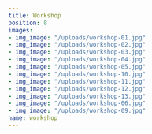 ```yaml
---
title: Workshop
position: 8
images:
- img_image: "/uploads/workshop-01.jpg"
- img_image: "/uploads/workshop-02.jpg"
- img_image: "/uploads/workshop-03.jpg"
- img_image: "/uploads/workshop-04.jpg"
- img_image: "/uploads/workshop-05.jpg"
- img_image: "/uploads/workshop-10.jpg"
- img_image: "/uploads/workshop-11.jpg"
- img_image: "/uploads/workshop-12.jpg"
- img_image: "/uploads/workshop-13.jpg"
- img_image: "/uploads/workshop-06.jpg"
- img_image: "/uploads/workshop-09.jpg"
name: workshop
---
```



